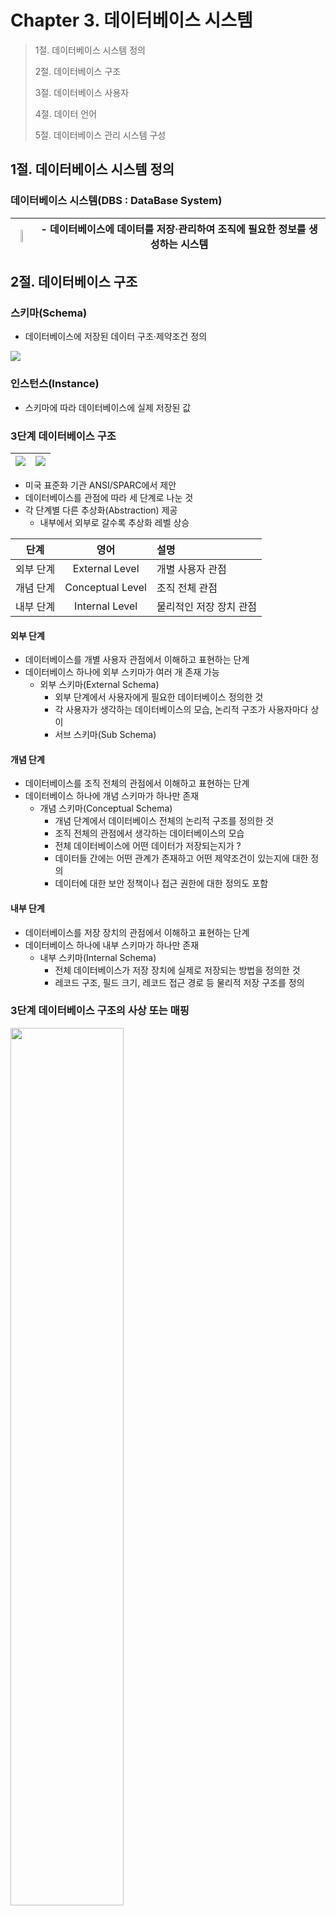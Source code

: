 # Chapter 3. 데이터베이스 시스템

> 1절. 데이터베이스 시스템 정의
>
> 2절. 데이터베이스 구조
>
> 3절. 데이터베이스 사용자
>
> 4절. 데이터 언어
>
> 5절. 데이터베이스 관리 시스템 구성

## 1절. 데이터베이스 시스템 정의

### 데이터베이스 시스템(DBS : DataBase System)

| <img src = "https://github.com/BangYunseo/TIL/blob/main/ComputerScience/DataBase/Image/ch03/ch03-01-DBS.PNG" width="30%" height="auto" /> | - 데이터베이스에 데이터를 저장·관리하여 조직에 필요한 정보를 생성하는 시스템 |
| ----------------------------------------------------------------------------------------------------------------------------------------- | ---------------------------------------------------------------------------- |

## 2절. 데이터베이스 구조

### 스키마(Schema)

- 데이터베이스에 저장된 데이터 구조·제약조건 정의

<img src = "https://github.com/BangYunseo/TIL/blob/main/ComputerScience/DataBase/Image/ch03/ch03-02-Schema.PNG" height="auto" />

### 인스턴스(Instance)

- 스키마에 따라 데이터베이스에 실제 저장된 값

### 3단계 데이터베이스 구조

| <img src = "https://github.com/BangYunseo/TIL/blob/main/ComputerScience/DataBase/Image/ch03/ch03-03-DataBaseStructual.PNG" height="auto" /> | <img src = "https://github.com/BangYunseo/TIL/blob/main/ComputerScience/DataBase/Image/ch03/ch03-04-Structual3.PNG" height="auto" /> |
| ------------------------------------------------------------------------------------------------------------------------------------------- | ------------------------------------------------------------------------------------------------------------------------------------ |

- 미국 표준화 기관 ANSI/SPARC에서 제안
- 데이터베이스를 관점에 따라 세 단계로 나눈 것
- 각 단계별 다른 추상화(Abstraction) 제공
  - 내부에서 외부로 갈수록 추상화 레벨 상승

|   단계    |       영어       | 설명                    |
| :-------: | :--------------: | :---------------------- |
| 외부 단계 |  External Level  | 개별 사용자 관점        |
| 개념 단계 | Conceptual Level | 조직 전체 관점          |
| 내부 단계 |  Internal Level  | 물리적인 저장 장치 관점 |

#### 외부 단계

- 데이터베이스를 개별 사용자 관점에서 이해하고 표현하는 단계
- 데이터베이스 하나에 외부 스키마가 여러 개 존재 가능
  - 외부 스키마(External Schema)
    - 외부 단계에서 사용자에게 필요한 데이터베이스 정의한 것
    - 각 사용자가 생각하는 데이터베이스의 모습, 논리적 구조가 사용자마다 상이
    - 서브 스키마(Sub Schema)

#### 개념 단계

- 데이터베이스를 조직 전체의 관점에서 이해하고 표현하는 단계
- 데이터베이스 하나에 개념 스키마가 하나만 존재
  - 개념 스키마(Conceptual Schema)
    - 개념 단계에서 데이터베이스 전체의 논리적 구조를 정의한 것
    - 조직 전체의 관점에서 생각하는 데이터베이스의 모습
    - 전체 데이터베이스에 어떤 데이터가 저장되는지가 ?
    - 데이터들 간에는 어떤 관계가 존재하고 어떤 제약조건이 있는지에 대한 정의
    - 데이터에 대한 보안 정책이나 접근 권한에 대한 정의도 포함

#### 내부 단계

- 데이터베이스를 저장 장치의 관점에서 이해하고 표현하는 단계
- 데이터베이스 하나에 내부 스키마가 하나만 존재
  - 내부 스키마(Internal Schema)
    - 전체 데이터베이스가 저장 장치에 실제로 저장되는 방법을 정의한 것
    - 레코드 구조, 필드 크기, 레코드 접근 경로 등 물리적 저장 구조를 정의

### 3단계 데이터베이스 구조의 사상 또는 매핑

<img src = "https://github.com/BangYunseo/TIL/blob/main/ComputerScience/DataBase/Image/ch03/ch03-05-Structual3.PNG" width="60%" height="auto" />

- 스키마 사이의 대응 관계
  - 외부/개념 사상 : 외부 스키마와 개념 스키마의 대응 관계
    - 응용 인터페이스(Application Interface)
  - 개념/내부 사상 : 개념 스키마와 내부 스키마의 대응 관계
    - 저장 인터페이스(Storage Interface)
- 미리 정의된 사상 정보를 통해 사용자가 원하는 데이터에 접근
- 데이터베이스를 3단계 구조로 나누고 단계별로 스키마를 유지하며 스키마 사이의 대응 관계를 정의하는 궁극적인 목적
  - 데이터 독립성 실현

### 데이터베이스 구조 예시 : 수강신청 데이터베이스 구조

- 외부 스키마
  <img src = "https://github.com/BangYunseo/TIL/blob/main/ComputerScience/DataBase/Image/ch03/ch03-06-EL.PNG" width="60%" height="auto" />

- 개념 스키마
  <img src = "https://github.com/BangYunseo/TIL/blob/main/ComputerScience/DataBase/Image/ch03/ch03-07-CL.PNG" width="60%" height="auto" />

- 내부 스키마
  <img src = "https://github.com/BangYunseo/TIL/blob/main/ComputerScience/DataBase/Image/ch03/ch03-08-IL.PNG" width="60%" height="auto" />

- 전체적인 관점
  <img src = "https://github.com/BangYunseo/TIL/blob/main/ComputerScience/DataBase/Image/ch03/ch03-09-WL.PNG" width="60%" height="auto" />

### 데이터 독립성(Data Independency)

- 하위 스키마를 변경하더라도 상위 스키마가 영향 받지 않는 특성
- 논리적 데이터 독립성
  - 개념 스키마가 변경되더라도 외부 스키마는 영향 X
  - 개념 스키마가 변경될 경우 외부/개념 사상만 정확한 수정 필요
- 물리적 데이터 독립성
  - 내부 스키마가 변경되더라도 개념 스키마는 영향 X
  - 내부 스키마가 변경될 경우 개념/내부 사상만 정확한 수정 필요

### 데이터 사전(Data Dictionary)

- 시스템 카탈로그(System Catalog)
- 데이터베이스에 저장되는 데이터에 관한 정보, 메타 데이터를 유지하는 시스템 데이터베이스
  - 메타 데이터(Meta Data) : 데이터에 대한 데이터
- 데이터를 정확하고 효율적으로 이용하기 위해 참고해야 하는 스키마, 사상 정보, 다양한 제약 조건 등 저장
- 데이터베이스 관리 시스템이 스스로 생성하고 유지
- 일반 사용자도 접근이 가능하나 저장 내용 검색만 가능

### 데이터 디렉터리(Data Directory)

- 데이터 사전에 있는 데이터에 실제 접근할 때 필요한 위치 정보를 저장하는 시스템 데이터베이스
- 일반 사용자의 접근 비허용

### 사용자 데이터베이스(User DataBase)

- 사용자가 실제로 사용하는 데이터가 저장된 일반 데이터베이스

### INFORMATION_SCHEMA

- MySQL 서버 내에 존재하는 DB의 메타 정보(ex : 테이블, 컬럼, 인덱스 등의 스키마 정보)를 모아둔 데이터베이스
- 데이터베이스 내의 모든 테이블은 읽기 전용
  - 읽기 전용(Read-Only) : 사용자가 직접 수정 및 관여 불가능
- 단순 조회만 가능

## 3절. 데이터베이스 사용자

### 데이터베이스 사용자

- 데이터베이스를 이용하기 위해 접근하는 모든 사람
- 이용 목적에 따라 데이터베이스 관리자, 최종 사용자, 응용 프로그래머로의 구분

<img src = "https://github.com/BangYunseo/TIL/blob/main/ComputerScience/DataBase/Image/ch03/ch03-10-DBuser.PNG" width="70%" height="auto" />

### 데이터베이스 관리자

- DBA : DataBase Administrator
- 데이터베이스 시스템을 운영 및 관리하는 사람
- 주로 데이터 정의어와 데이터 제어어를 이용
- 주요 업무
  - 데이터베이스 구성 요소 선정
  - 데이터베이스 스키마 정의
  - 물리적 저장 구조와 접근 방법 결정
  - 무결성 유지를 위한 제약조건 정의
  - 보안 및 접근 권한 정책 결정
  - 백업 및 회복 기법 정의
  - 시스템 데이터베이스 관리
  - 시스템 성능 감시 및 성능 분석
  - 데이터베이스 재구성

### 최종 사용자

- End User
- 데이터베이스에 접근하여 데이터를 조작(삽입·삭제·수정·검색)하는 사람
- 주로 데이터 조작어를 사용
- 캐주얼 사용자와 초보 사용자로 구분

### 응용 프로그래머

- Application Programmer
- 데이터 언어를 삽입하여 응용 프로그램을 작성하는 사람
- 주로 데이터 조작어를 사용

## 4절. 데이터 언어

### 데이터 언어

- 사용자와 데이터베이스 관리 시스템 간의 통신 수단
- 사용 목적에 따라 데이터 정의어, 데이터 조작어, 데이터 제어어로 구분

<img src = "https://github.com/BangYunseo/TIL/blob/main/ComputerScience/DataBase/Image/ch03/ch03-11-DataLanguage.PNG" width="80%" height="auto" />

#### 데이터 정의어

- DDL : Data Definition Language
- 스키마를 정의하거나, 수정 또는 삭제하기 위해 사용

#### 데이터 조작어

- DML : Data Manipulation Language
- 데이터의 삽입·삭제·수정·검색 등의 처리를 요구하기 위해 사용
- 절차적 데이터 조작어와 비절차적 데이터 조작어로 구분
  - 절차적 데이터 조작어(procedural DML)
    - 사용자가 어떤(what) 데이터를 원하고 그 데이터를 얻기 위해 어떻게(how) 처리해야 하는지 설명
    - 데이터베이스로부터 한번에 레코드 하나(one-record-at-a-time)씩 검색해서 호스트 언어와 함께 처리
    - 독자적으로 사용되지 못하고 호스트 프로그래밍 언어로 작성된 응용 프로그램 속에 삽입(embedded)되어 사용
  - 비절차적 데이터 조작어(nonprocedural DML)
    - 사용자가 어떤(what) 데이터를 원하는지 설명
    - 그것을 어떻게(how) 접근할 것인가에 대해서는 명세할 필요가 없음
    - 데이터베이스로부터 보통 한 번에 여러 개의 레코드(set-of-record-at-a-time)를 검색해서 처리
    - 그 데이터들을 검색하는지는 DBMS가 알아서 처리하므로 독자적으로 사용
    - 선언적 언어(declarative language)

#### 데이터 제어어

- DCL : Data Control Language
- 내부적으로 필요한 규칙이나 기법을 정의하기 위해 사용
- 사용 목적
  - 무결성 : 정확하고 유효한 데이터만 유지
  - 보안 : 허가받지 않은 사용자의 데이터 접근 차단, 허가된 사용자에 권한 부여
  - 회복 : 장애가 발생해도 데이터 일관성 유지
  - 동시성 제어 : 동시 공유 지원

## 5절. 데이터베이스 관리 시스템의 구성

### 데이터베이스 관리 시스템

- 데이터베이스 관리와 사용자의 데이터 처리 요구 수행
- 주요 구성 요소
  - 질의 처리기(query processor)
    - 사용자의 데이터 처리 요구를 해석하여 처리
    - DDL 컴파일러, DML 프리 컴파일러, DML 컴파일러, 런타임 데이터베이스 처리기, 트랜잭션 관리자 등 포함
  - 저장 데이터 관리자(stored data manager)
    - 디스크에 저장된 데이터베이스와 데이터 사전을 관리하고 접근함

<img src = "https://github.com/BangYunseo/TIL/blob/main/ComputerScience/DataBase/Image/ch03/ch03-12-DBMS.PNG" width="90%" height="auto" />

#### DDL 컴파일러

- 데이터 정의어로 작성된 스키마 정의를 해석, 새로운 데이터베이스 구축, 스키마 정의를 데이터 사전에 저장

#### DML프리 컴파일러 :

- 응용 프로그램에 삽입된 데이터 조작어를 추출하여 DML 컴파일러 전달

#### DML 컴파일러

- 데이터 조작어로 작성된 데이터의 처리 요구를 분석하여 런타임 데이터 베이스 처리기가 이해할 수 있도록 해석

#### 런타임 데이터 베이스 처리기

- 저장된 데이터 관리자를 통해 데이터베이스에 접근
- DML 컴파일러로 부터 전달 받은 데이터 처리 요구

#### 트랜잭션 관리자

- 사용자의 접근 권한이 유효한지 검사 , 데이터 베이스 무결성 유지를 위한 제약조건 위반 여부 확인
